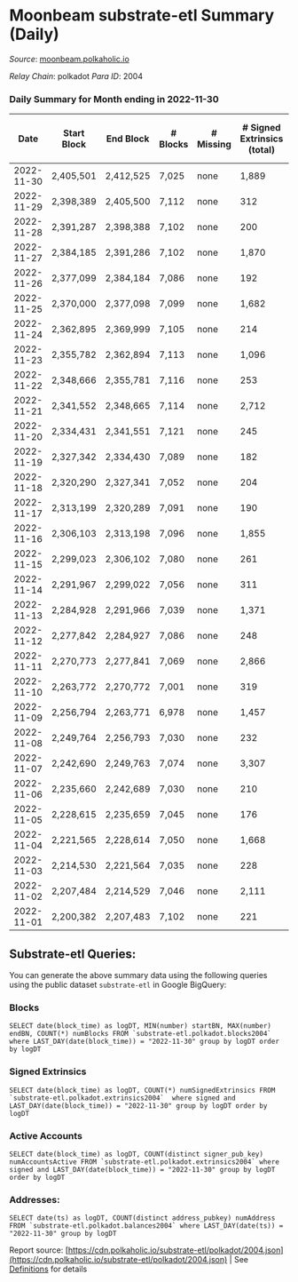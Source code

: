 # Moonbeam substrate-etl Summary (Daily)

_Source_: [moonbeam.polkaholic.io](https://moonbeam.polkaholic.io)

*Relay Chain*: polkadot
*Para ID*: 2004



### Daily Summary for Month ending in 2022-11-30


| Date | Start Block | End Block | # Blocks | # Missing | # Signed Extrinsics (total) | # Active Accounts | # Addresses with Balances | # Events | # Transfers | # XCM Transfers In | # XCM Transfers Out |
| ---- | ----------- | --------- | -------- | --------- | --------------------------- | ----------------- | ------------------------- | -------- | ----------- | ------------------ | ------------------- |
| 2022-11-30 | 2,405,501 | 2,412,525 | 7,025 | none  | 1,889 | 127 | 1,293,897 | 652,313 | 13,671 ($3,308,787.00) | 89 ($270,418.04) | 95 ($161,118.18) |
| 2022-11-29 | 2,398,389 | 2,405,500 | 7,112 | none  | 312 | 146 | 1,277,759 | 539,581 | 10,786 ($2,737,509.98) | 72 ($111,230.20) | 121 ($136,388.54) |
| 2022-11-28 | 2,391,287 | 2,398,388 | 7,102 | none  | 200 | 104 | 1,271,418 | 536,084 | 11,123 ($4,200,565.99) | 99 ($147,880.99) | 125 ($542,318.28) |
| 2022-11-27 | 2,384,185 | 2,391,286 | 7,102 | none  | 1,870 | 111 | 1,267,616 | 515,857 | 12,166 ($3,700,029.79) | 91 ($251,656.66) | 88 ($64,307.38) |
| 2022-11-26 | 2,377,099 | 2,384,184 | 7,086 | none  | 192 | 122 | 1,261,344 | 541,766 | 10,862 ($1,914,390.56) | 92 ($107,604.32) | 95 ($90,901.83) |
| 2022-11-25 | 2,370,000 | 2,377,098 | 7,099 | none  | 1,682 | 115 |  | 576,629 | 16,550 ($4,198,511.87) | 91 ($412,472.81) | 100 ($546,830.27) |
| 2022-11-24 | 2,362,895 | 2,369,999 | 7,105 | none  | 214 | 114 |  | 476,014 | 11,820 ($3,554,906.38) | 125 ($372,385.06) | 90 ($458,261.57) |
| 2022-11-23 | 2,355,782 | 2,362,894 | 7,113 | none  | 1,096 | 115 | 1,232,170 | 673,061 | 18,014 ($7,185,906.41) | 110 ($103,999.18) | 110 ($190,399.98) |
| 2022-11-22 | 2,348,666 | 2,355,781 | 7,116 | none  | 253 | 135 |  | 601,960 | 11,048 ($4,015,370.54) | 154 ($956,853.35) | 175 ($694,743.33) |
| 2022-11-21 | 2,341,552 | 2,348,665 | 7,114 | none  | 2,712 | 148 |  | 652,799 | 21,228 ($6,186,469.46) | 148 ($307,673.93) | 148 ($101,037.04) |
| 2022-11-20 | 2,334,431 | 2,341,551 | 7,121 | none  | 245 | 121 |  | 549,143 | 10,659 ($3,799,691.27) | 86 ($199,191.58) | 80 ($158,131.06) |
| 2022-11-19 | 2,327,342 | 2,334,430 | 7,089 | none  | 182 | 111 |  | 458,052 | 7,633 ($3,733,187.80) | 47 ($272,059.74) | 66 ($1,592,462.63) |
| 2022-11-18 | 2,320,290 | 2,327,341 | 7,052 | none  | 204 | 110 |  | 513,141 | 9,199 ($2,721,249.02) | 65 ($223,053.34) | 49 ($78,824.93) |
| 2022-11-17 | 2,313,199 | 2,320,289 | 7,091 | none  | 190 | 120 | 1,191,065 | 528,995 | 9,908 ($2,095,018.27) | 111 ($169,371.64) | 65 ($90,044.62) |
| 2022-11-16 | 2,306,103 | 2,313,198 | 7,096 | none  | 1,855 | 140 | 1,188,218 | 582,034 | 13,047 ($4,035,480.69) | 98 ($71,326.39) | 88 ($55,616.75) |
| 2022-11-15 | 2,299,023 | 2,306,102 | 7,080 | none  | 261 | 132 | 1,185,891 | 638,125 | 22,669 ($3,938,245.17) | 89 ($405,967.33) | 71 ($199,863.81) |
| 2022-11-14 | 2,291,967 | 2,299,022 | 7,056 | none  | 311 | 159 |  | 689,988 | 14,030 ($5,344,741.81) | 130 ($150,488.40) | 152 ($1,293,608.27) |
| 2022-11-13 | 2,284,928 | 2,291,966 | 7,039 | none  | 1,371 | 155 |  | 921,832 | 29,657 ($4,347,628.34) | 115 ($170,671.82) | 88 ($226,625.56) |
| 2022-11-12 | 2,277,842 | 2,284,927 | 7,086 | none  | 248 | 128 |  | 673,742 | 12,516 ($4,611,786.60) | 106 ($630,471.05) | 79 ($800,451.28) |
| 2022-11-11 | 2,270,773 | 2,277,841 | 7,069 | none  | 2,866 | 147 |  | 720,651 | 18,447 ($17,450,650.68) | 192 ($337,876.71) | 186 ($344,961.84) |
| 2022-11-10 | 2,263,772 | 2,270,772 | 7,001 | none  | 319 | 155 |  | 1,033,935 | 21,266 ($10,765,529.34) | 141 ($620,618.32) | 120 ($727,350.29) |
| 2022-11-09 | 2,256,794 | 2,263,771 | 6,978 | none  | 1,457 | 178 | 1,095,541 | 1,094,463 | 23,350 ($13,947,730.09) | 208 ($474,156.49) | 281 ($1,602,870.12) |
| 2022-11-08 | 2,249,764 | 2,256,793 | 7,030 | none  | 232 | 118 | 1,081,511 | 1,167,694 | 27,020 ($12,105,224.67) | 161 ($1,457,311.94) | 138 ($801,656.27) |
| 2022-11-07 | 2,242,690 | 2,249,763 | 7,074 | none  | 3,307 | 127 |  | 791,064 | 21,462 ($4,540,337.46) | 120 ($701,259.23) | 257 ($1,636,268.00) |
| 2022-11-06 | 2,235,660 | 2,242,689 | 7,030 | none  | 210 | 105 |  | 826,298 | 27,781 ($2,861,604.89) | 88 ($292,360.19) | 92 ($346,683.45) |
| 2022-11-05 | 2,228,615 | 2,235,659 | 7,045 | none  | 176 | 112 | 989,419 | 694,602 | 15,917 ($4,572,884.83) | 103 ($771,964.27) | 91 ($178,166.07) |
| 2022-11-04 | 2,221,565 | 2,228,614 | 7,050 | none  | 1,668 | 127 | 968,938 | 810,661 | 23,540 ($8,285,970.87) | 150 ($397,810.96) | 156 ($630,085.95) |
| 2022-11-03 | 2,214,530 | 2,221,564 | 7,035 | none  | 228 | 117 | 947,968 | 853,650 | 17,247 ($5,837,348.57) | 143 ($405,957.65) | 167 ($389,513.22) |
| 2022-11-02 | 2,207,484 | 2,214,529 | 7,046 | none  | 2,111 | 134 | 914,453 | 793,537 | 17,901 ($4,289,387.21) | 135 ($387,645.00) | 99 ($362,062.38) |
| 2022-11-01 | 2,200,382 | 2,207,483 | 7,102 | none  | 221 | 107 | 893,557 | 744,826 | 15,956 ($5,955,894.58) | 140 ($729,856.98) | 122 ($337,815.95) |

## Substrate-etl Queries:
You can generate the above summary data using the following queries using the public dataset `substrate-etl` in Google BigQuery:


### Blocks
```
SELECT date(block_time) as logDT, MIN(number) startBN, MAX(number) endBN, COUNT(*) numBlocks FROM `substrate-etl.polkadot.blocks2004`  where LAST_DAY(date(block_time)) = "2022-11-30" group by logDT order by logDT
```


### Signed Extrinsics
```
SELECT date(block_time) as logDT, COUNT(*) numSignedExtrinsics FROM `substrate-etl.polkadot.extrinsics2004`  where signed and LAST_DAY(date(block_time)) = "2022-11-30" group by logDT order by logDT
```


### Active Accounts
```
SELECT date(block_time) as logDT, COUNT(distinct signer_pub_key) numAccountsActive FROM `substrate-etl.polkadot.extrinsics2004` where signed and LAST_DAY(date(block_time)) = "2022-11-30" group by logDT order by logDT
```


### Addresses:
```
SELECT date(ts) as logDT, COUNT(distinct address_pubkey) numAddress FROM `substrate-etl.polkadot.balances2004` where LAST_DAY(date(ts)) = "2022-11-30" group by logDT
```



Report source: [https://cdn.polkaholic.io/substrate-etl/polkadot/2004.json](https://cdn.polkaholic.io/substrate-etl/polkadot/2004.json) | See [Definitions](/DEFINITIONS.md) for details
